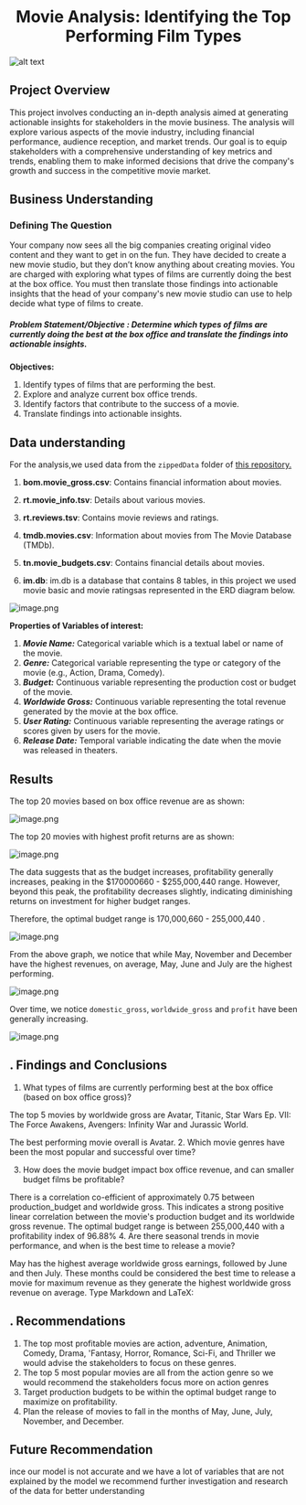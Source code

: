 # <h1 style="text-align: center;">Movie Analysis: Identifying the Top Performing Film Types </h1>
![alt text](avatar.jpeg)



## Project Overview
This project involves conducting an in-depth analysis aimed at generating actionable insights for stakeholders in the movie business. The analysis will explore various aspects of the movie industry, including financial performance, audience reception, and market trends. Our goal is to equip stakeholders with a comprehensive understanding of key metrics and trends, enabling them to make informed decisions that drive the company's growth and success in the competitive movie market.

## Business Understanding

### Defining The Question
Your company now sees all the big companies creating original video content and they want to get in on the fun. They have decided to create a new movie studio, but they don’t know anything about creating movies. You are charged with exploring what types of films are currently doing the best at the box office. You must then translate those findings into actionable insights that the head of your company's new movie studio can use to help decide what type of films to create.

##### **Problem Statement/Objective :** *Determine which types of films are currently doing the best at the box office and translate the findings into actionable insights.*

**Objectives:**
1. Identify types of films that are performing the best.
2. Explore and analyze current box office trends.
3. Identify factors that  contribute to the success of a movie.
4. Translate findings into actionable insights.

## Data understanding
For the analysis,we used data from the `zippedData` folder of [this repository.](https://github.com/learn-co-curriculum/dsc-phase-2-project-v3)

1. **bom.movie_gross.csv**: Contains financial information about movies.

2. **rt.movie_info.tsv**: Details about various movies.

3. **rt.reviews.tsv**: Contains movie reviews and ratings.

4. **tmdb.movies.csv**: Information about movies from The Movie Database (TMDb).

5. **tn.movie_budgets.csv**: Contains financial details about movies.

6.  **im.db**: im.db is a database that contains  8 tables, in this project we used movie basic and movie ratingsas represented in the ERD diagram below.

![image.png](movie_data_erd.jpeg) 


**Properties of Variables of interest:**

1. ***Movie Name:*** Categorical variable which is a textual label or name of the movie.
2. ***Genre:*** Categorical variable representing the type or category of the movie (e.g., Action, Drama, Comedy).
3. ***Budget:*** Continuous variable representing the production cost or budget of the movie.
4. ***Worldwide Gross:*** Continuous variable representing the total revenue generated by the movie at the box office.
5. ***User Rating:*** Continuous variable representing the average ratings or scores given by users for the movie.
6. ***Release Date:*** Temporal variable indicating the date when the movie was released in theaters.

## Results
The top 20 movies based on box office revenue are as shown: 

![image.png](Top_20_movies_by_gross.png)

The top 20 movies with highest profit returns are as shown:

![image.png](Top_20_movies_by_profit.png)

The data suggests that as the budget increases, profitability generally increases, peaking in the $170000660 -
$255,000,440 range. However, beyond this peak, the profitability decreases slightly, indicating diminishing returns on investment for higher budget ranges.

Therefore, the optimal budget range is 170,000,660 - 255,000,440 .


![image.png](profitability_ranges.png)


From the above graph, we notice that while May, November and December have the highest revenues, on average, May, June and July are the highest performing.

![image.png](revenue_by_release_month.png)


Over time, we notice `domestic_gross`, `worldwide_gross` and `profit` have been generally increasing. 

![image.png](profits_trends.png)

## . Findings and Conclusions
1. What types of films are currently performing best at the box office (based on box office gross)?

The top 5 movies by worldwide gross are Avatar, Titanic, Star Wars Ep. VII: The Force Awakens, Avengers: Infinity War and Jurassic World.

The best performing movie overall is Avatar. 
2. Which movie genres have been the most popular and successful over time?

3. How does the movie budget impact box office revenue, and can smaller budget films be profitable?

There is a correlation co-efficient of approximately 0.75 between production_budget and worldwide gross.
This indicates a strong positive linear correlation between the movie's production budget and its worldwide gross revenue.
The optimal budget range is between 
255,000,440 with a profitability index of 96.88%
4. Are there seasonal trends in movie performance, and when is the best time to release a movie?

May has the highest average worldwide gross earnings, followed by June and then July.
These months could be considered the best time to release a movie for maximum revenue as they generate the highest worldwide gross revenue on average.
Type Markdown and LaTeX: 

## . Recommendations
1. The top most profitable movies are action, adventure, Animation, Comedy, Drama, 'Fantasy, Horror, Romance, Sci-Fi, and Thriller we would advise the stakeholders to focus on these genres.
2. The top 5 most popular movies are all from the action genre so we would recommend the stakeholders focus more on action genres
3. Target production budgets to be within the optimal budget range to maximize on profitability.
4. Plan the release of movies to fall in the months of May, June, July, November, and December.

## Future Recommendation
ince our model is not accurate and we have a lot of variables that are not explained by the model we recommend further investigation and research of the data for better understanding















 